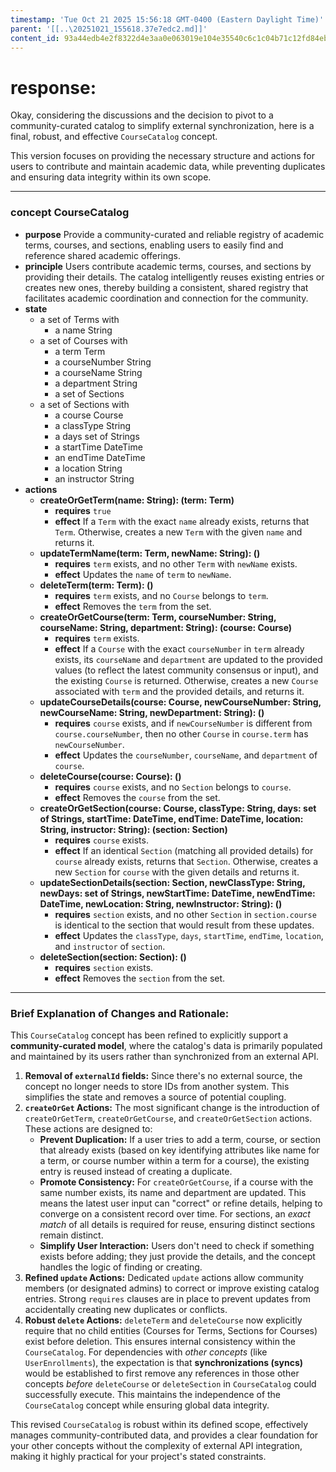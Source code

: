 ```yaml
---
timestamp: 'Tue Oct 21 2025 15:56:18 GMT-0400 (Eastern Daylight Time)'
parent: '[[..\20251021_155618.37e7edc2.md]]'
content_id: 93a44edb4e2f8322d4e3aa0e063019e104e35540c6c1c04b71c12fd84eb41101
---
```


# response:

Okay, considering the discussions and the decision to pivot to a community-curated catalog to simplify external synchronization, here is a final, robust, and effective `CourseCatalog` concept.

This version focuses on providing the necessary structure and actions for users to contribute and maintain academic data, while preventing duplicates and ensuring data integrity within its own scope.

***

### concept CourseCatalog

* **purpose**
  Provide a community-curated and reliable registry of academic terms, courses, and sections, enabling users to easily find and reference shared academic offerings.
* **principle**
  Users contribute academic terms, courses, and sections by providing their details. The catalog intelligently reuses existing entries or creates new ones, thereby building a consistent, shared registry that facilitates academic coordination and connection for the community.
* **state**
  * a set of Terms with
    * a name String
  * a set of Courses with
    * a term Term
    * a courseNumber String
    * a courseName String
    * a department String
    * a set of Sections
  * a set of Sections with
    * a course Course
    * a classType String
    * a days set of Strings
    * a startTime DateTime
    * an endTime DateTime
    * a location String
    * an instructor String
* **actions**
  * **createOrGetTerm(name: String): (term: Term)**
    * **requires** `true`
    * **effect** If a `Term` with the exact `name` already exists, returns that `Term`. Otherwise, creates a new `Term` with the given `name` and returns it.
  * **updateTermName(term: Term, newName: String): ()**
    * **requires** `term` exists, and no other `Term` with `newName` exists.
    * **effect** Updates the `name` of `term` to `newName`.
  * **deleteTerm(term: Term): ()**
    * **requires** `term` exists, and no `Course` belongs to `term`.
    * **effect** Removes the `term` from the set.
  * **createOrGetCourse(term: Term, courseNumber: String, courseName: String, department: String): (course: Course)**
    * **requires** `term` exists.
    * **effect** If a `Course` with the exact `courseNumber` in `term` already exists, its `courseName` and `department` are updated to the provided values (to reflect the latest community consensus or input), and the existing `Course` is returned. Otherwise, creates a new `Course` associated with `term` and the provided details, and returns it.
  * **updateCourseDetails(course: Course, newCourseNumber: String, newCourseName: String, newDepartment: String): ()**
    * **requires** `course` exists, and if `newCourseNumber` is different from `course.courseNumber`, then no other `Course` in `course.term` has `newCourseNumber`.
    * **effect** Updates the `courseNumber`, `courseName`, and `department` of `course`.
  * **deleteCourse(course: Course): ()**
    * **requires** `course` exists, and no `Section` belongs to `course`.
    * **effect** Removes the `course` from the set.
  * **createOrGetSection(course: Course, classType: String, days: set of Strings, startTime: DateTime, endTime: DateTime, location: String, instructor: String): (section: Section)**
    * **requires** `course` exists.
    * **effect** If an identical `Section` (matching all provided details) for `course` already exists, returns that `Section`. Otherwise, creates a new `Section` for `course` with the given details and returns it.
  * **updateSectionDetails(section: Section, newClassType: String, newDays: set of Strings, newStartTime: DateTime, newEndTime: DateTime, newLocation: String, newInstructor: String): ()**
    * **requires** `section` exists, and no other `Section` in `section.course` is identical to the section that would result from these updates.
    * **effect** Updates the `classType`, `days`, `startTime`, `endTime`, `location`, and `instructor` of `section`.
  * **deleteSection(section: Section): ()**
    * **requires** `section` exists.
    * **effect** Removes the `section` from the set.

***

### Brief Explanation of Changes and Rationale:

This `CourseCatalog` concept has been refined to explicitly support a **community-curated model**, where the catalog's data is primarily populated and maintained by its users rather than synchronized from an external API.

1. **Removal of `externalId` fields:** Since there's no external source, the concept no longer needs to store IDs from another system. This simplifies the state and removes a source of potential coupling.
2. **`createOrGet` Actions:** The most significant change is the introduction of `createOrGetTerm`, `createOrGetCourse`, and `createOrGetSection` actions. These actions are designed to:
   * **Prevent Duplication:** If a user tries to add a term, course, or section that already exists (based on key identifying attributes like name for a term, or course number within a term for a course), the existing entry is reused instead of creating a duplicate.
   * **Promote Consistency:** For `createOrGetCourse`, if a course with the same number exists, its name and department are updated. This means the latest user input can "correct" or refine details, helping to converge on a consistent record over time. For sections, an *exact match* of all details is required for reuse, ensuring distinct sections remain distinct.
   * **Simplify User Interaction:** Users don't need to check if something exists before adding; they just provide the details, and the concept handles the logic of finding or creating.
3. **Refined `update` Actions:** Dedicated `update` actions allow community members (or designated admins) to correct or improve existing catalog entries. Strong `requires` clauses are in place to prevent updates from accidentally creating new duplicates or conflicts.
4. **Robust `delete` Actions:** `deleteTerm` and `deleteCourse` now explicitly require that no child entities (Courses for Terms, Sections for Courses) exist before deletion. This ensures internal consistency within the `CourseCatalog`. For dependencies with *other concepts* (like `UserEnrollments`), the expectation is that **synchronizations (syncs)** would be established to first remove any references in those other concepts *before* `deleteCourse` or `deleteSection` in `CourseCatalog` could successfully execute. This maintains the independence of the `CourseCatalog` concept while ensuring global data integrity.

This revised `CourseCatalog` is robust within its defined scope, effectively manages community-contributed data, and provides a clear foundation for your other concepts without the complexity of external API integration, making it highly practical for your project's stated constraints.
